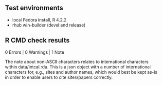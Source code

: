 ## Test environments
* local Fedora install, R 4.2.2
* rhub win-builder (devel and release)

## R CMD check results

0 Errors | 0 Warnings | 1 Note

The note about non-ASCII characters relates to international characters within data/intcal.rda. This is a json object with a number of international characters for, e.g., sites and author names, which would best be kept as-is in order to enable users to cite sites/papers correctly.

